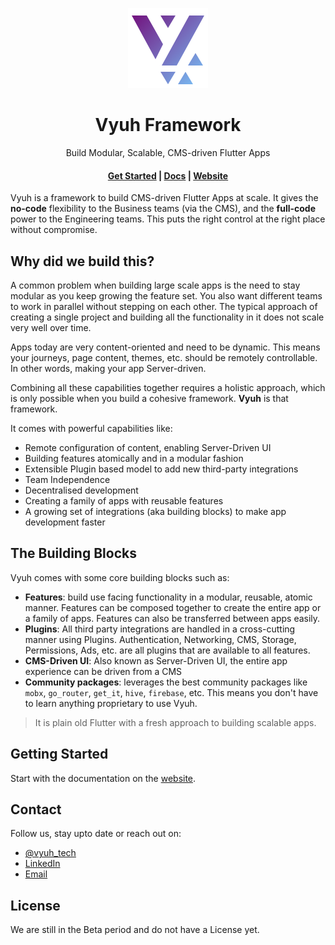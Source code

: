 <p align="center">
  <a href="https://vyuh.tech">
    <img src="_images/logo.png" alt="Vyuh Logo" height="128" />
  </a>
  <h1 align="center">Vyuh Framework</h1>
  <p align="center">Build Modular, Scalable, CMS-driven Flutter Apps</p>
  <h4 align="center">
    <a href="https://vyuh.tech/docs/get-started?ref=gh">Get Started</a> |
    <a href="https://vyuh.tech/docs">Docs</a> |
    <a href="https://vyuh.tech">Website</a>
  </h4>
</p>

Vyuh is a framework to build CMS-driven Flutter Apps at scale. It gives the
**no-code** flexibility to the Business teams (via the CMS), and the
**full-code** power to the Engineering teams. This puts the right control at the
right place without compromise.

## Why did we build this?

A common problem when building large scale apps is the need to stay modular as
you keep growing the feature set. You also want different teams to work in
parallel without stepping on each other. The typical approach of creating a
single project and building all the functionality in it does not scale very well
over time.

Apps today are very content-oriented and need to be dynamic. This means your
journeys, page content, themes, etc. should be remotely controllable. In other
words, making your app Server-driven.

Combining all these capabilities together requires a holistic approach, which is
only possible when you build a cohesive framework. **Vyuh** is that framework.

It comes with powerful capabilities like:

- Remote configuration of content, enabling Server-Driven UI
- Building features atomically and in a modular fashion
- Extensible Plugin based model to add new third-party integrations
- Team Independence
- Decentralised development
- Creating a family of apps with reusable features
- A growing set of integrations (aka building blocks) to make app development
  faster

## The Building Blocks

Vyuh comes with some core building blocks such as:

- **Features**: build use facing functionality in a modular, reusable, atomic
  manner. Features can be composed together to create the entire app or a family
  of apps. Features can also be transferred between apps easily.
- **Plugins**: All third party integrations are handled in a cross-cutting
  manner using Plugins. Authentication, Networking, CMS, Storage, Permissions,
  Ads, etc. are all plugins that are available to all features.
- **CMS-Driven UI**: Also known as Server-Driven UI, the entire app experience
  can be driven from a CMS
- **Community packages**: leverages the best community packages like `mobx`,
  `go_router`, `get_it`, `hive`, `firebase`, etc. This means you don't have to
  learn anything proprietary to use Vyuh.

> It is plain old Flutter with a fresh approach to building scalable apps.

## Getting Started

Start with the documentation on the [website](https://vyuh.tech).

## Contact

Follow us, stay upto date or reach out on:

- [@vyuh_tech](https://x.com/vyuh_tech)
- [LinkedIn](https://www.linkedin.com/company/vyuh-tech)
- [Email](mailto:ask@vyuh.tech)

## License

We are still in the Beta period and do not have a License yet.
